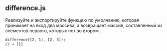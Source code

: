 ## difference.js

Реализуйте и экспортируйте функцию по умолчанию, которая принимает на вход два массива, а возвращает массив, составленный из элементов первого, которых нет во втором.

```
difference([2, 1], [2, 3]);
// → [1]
```
